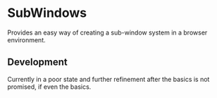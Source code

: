 # SubWindows
Provides an easy way of creating a sub-window system in a browser environment.

## Development
Currently in a poor state and further refinement after the basics is not promised, if even the basics.
